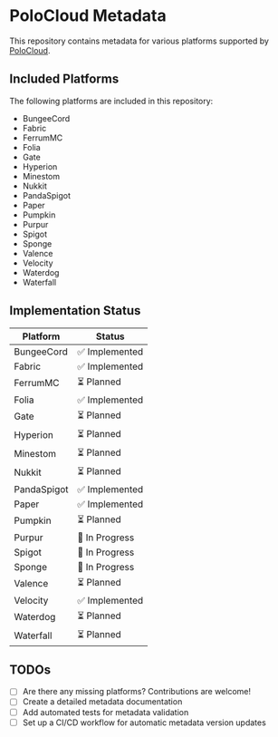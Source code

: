 # PoloCloud Metadata

This repository contains metadata for various platforms supported by [PoloCloud](https://github.com/PoloCloud).

## Included Platforms

The following platforms are included in this repository:

- BungeeCord
- Fabric
- FerrumMC
- Folia
- Gate
- Hyperion
- Minestom
- Nukkit
- PandaSpigot
- Paper
- Pumpkin
- Purpur
- Spigot
- Sponge
- Valence
- Velocity
- Waterdog
- Waterfall

## Implementation Status

| Platform     | Status         |
|--------------|---------------|
| BungeeCord   | ✅ Implemented |
| Fabric       | ✅ Implemented |
| FerrumMC     | ⏳ Planned     |
| Folia        | ✅ Implemented |
| Gate         | ⏳ Planned     |
| Hyperion     | ⏳ Planned     |
| Minestom     | ⏳ Planned     |
| Nukkit       | ⏳ Planned     |
| PandaSpigot  | ✅ Implemented |
| Paper        | ✅ Implemented |
| Pumpkin      | ⏳ Planned     |
| Purpur       | 🚧 In Progress |
| Spigot       | 🚧 In Progress |
| Sponge       | 🚧 In Progress |
| Valence      | ⏳ Planned     |
| Velocity     | ✅ Implemented |
| Waterdog     | ⏳ Planned     |
| Waterfall    | ⏳ Planned     |

## TODOs

- [ ] Are there any missing platforms? Contributions are welcome!
- [ ] Create a detailed metadata documentation
- [ ] Add automated tests for metadata validation
- [ ] Set up a CI/CD workflow for automatic metadata version updates